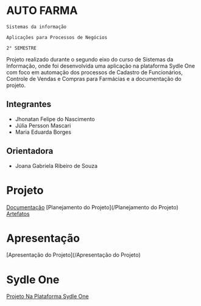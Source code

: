 # AUTO FARMA

`Sistemas da informação`

`Aplicações para Processos de Negócios`

`2° SEMESTRE` 

Projeto realizado durante o segundo eixo do curso de Sistemas da Informação, onde foi desenvolvida uma aplicação na plataforma Sydle One com foco em automação dos processos de Cadastro de Funcionários, Controle de Vendas e Compras para Farmácias e a documentação do projeto.

## Integrantes
* Jhonatan Felipe do Nascimento
* Júlia Persson Mascari
* Maria Eduarda Borges

## Orientadora

* Joana Gabriela Ribeiro de Souza

# Projeto

[Documentação](/Documentação)
[Planejamento do Projeto](/Planejamento do Projeto)
[Artefatos](/Artefatos)

# Apresentação

[Apresentação do Projeto](/Apresentação do Projeto)

# Sydle One

[Projeto Na Plataforma Sydle One](https://pucminas-partner.sydle.one/#/app/main/obj/595c20500000000000000133/66f091c25235c25d9fe7da17)
